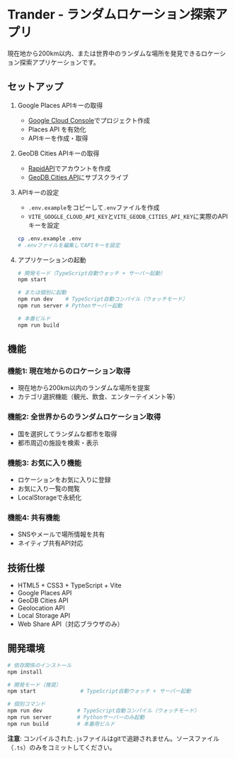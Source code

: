 # Trander - ランダムロケーション探索アプリ

現在地から200km以内、または世界中のランダムな場所を発見できるロケーション探索アプリケーションです。

## セットアップ

1. Google Places APIキーの取得
   - [Google Cloud Console](https://console.cloud.google.com/)でプロジェクト作成
   - Places API を有効化
   - APIキーを作成・取得

2. GeoDB Cities APIキーの取得
   - [RapidAPI](https://rapidapi.com/)でアカウントを作成
   - [GeoDB Cities API](https://rapidapi.com/wirefreethought/api/geodb-cities)にサブスクライブ

3. APIキーの設定
   - `.env.example`をコピーして`.env`ファイルを作成
   - `VITE_GOOGLE_CLOUD_API_KEY`と`VITE_GEODB_CITIES_API_KEY`に実際のAPIキーを設定
   ```bash
   cp .env.example .env
   # .envファイルを編集してAPIキーを設定
   ```

4. アプリケーションの起動
   ```bash
   # 開発モード（TypeScript自動ウォッチ + サーバー起動）
   npm start
   
   # または個別に起動
   npm run dev    # TypeScript自動コンパイル（ウォッチモード）
   npm run server # Pythonサーバー起動
   
   # 本番ビルド
   npm run build
   ```

## 機能

### 機能1: 現在地からのロケーション取得
- 現在地から200km以内のランダムな場所を提案
- カテゴリ選択機能（観光、飲食、エンターテイメント等）

### 機能2: 全世界からのランダムロケーション取得
- 国を選択してランダムな都市を取得
- 都市周辺の施設を検索・表示

### 機能3: お気に入り機能
- ロケーションをお気に入りに登録
- お気に入り一覧の閲覧
- LocalStorageで永続化

### 機能4: 共有機能
- SNSやメールで場所情報を共有
- ネイティブ共有API対応

## 技術仕様

- HTML5 + CSS3 + TypeScript + Vite
- Google Places API
- GeoDB Cities API
- Geolocation API
- Local Storage API
- Web Share API（対応ブラウザのみ）

## 開発環境

```bash
# 依存関係のインストール
npm install

# 開発モード（推奨）
npm start              # TypeScript自動ウォッチ + サーバー起動

# 個別コマンド
npm run dev           # TypeScript自動コンパイル（ウォッチモード）
npm run server        # Pythonサーバーのみ起動
npm run build         # 本番用ビルド
```

**注意**: コンパイルされた`.js`ファイルはgitで追跡されません。ソースファイル（`.ts`）のみをコミットしてください。
